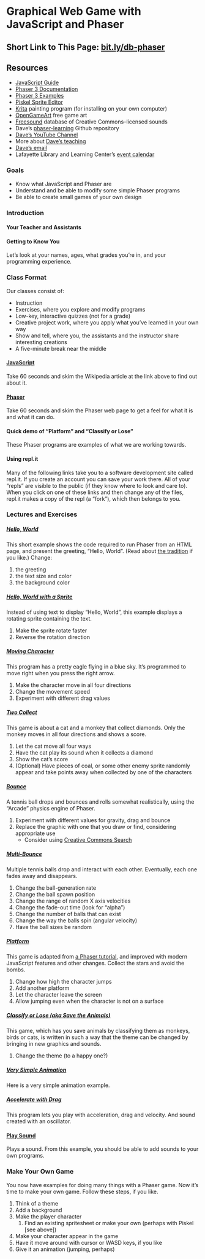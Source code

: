# Graphical Web Game with JavaScript and Phaser

## Short Link to This Page: [bit.ly/db-phaser](https://bit.ly/db-phaser)

## Resources
- [JavaScript Guide](https://developer.mozilla.org/en-US/docs/Web/JavaScript/Guide)
- [Phaser 3 Documentation](https://photonstorm.github.io/phaser3-docs/)
- [Phaser 3 Examples](https://labs.phaser.io/index.html)
- [Piskel Sprite Editor](https://www.piskelapp.com/)
- [Krita](https://krita.org/en/) painting program (for installing on
your own computer)
- [OpenGameArt](https://opengameart.org/) free game art
- [Freesound](https://freesound.org/) database of
Creative Commons–licensed sounds
- Dave’s [phaser-learning](https://github.com/dcbriccetti/phaser-lessons/) Github repository
- [Dave’s YouTube Channel](www.youtube.com/dcbriccetti)
- More about [Dave’s teaching](https://davebsoft.com/programming-for-kids/)
- [Dave’s email](mailto:daveb@davebsoft.com)
- Lafayette Library and Learning Center’s [event calendar](www.lllcf.org/program-calendar/)

### Goals
- Know what JavaScript and Phaser are
- Understand and be able to modify some simple Phaser programs
- Be able to create small games of your own design

### Introduction
#### Your Teacher and Assistants
#### Getting to Know You
Let’s look at your names, ages, what grades you’re in, and
your programming experience.
### Class Format
Our classes consist of:
- Instruction
- Exercises, where you explore and modify programs
- Low-key, interactive quizzes (not for a grade)
- Creative project work, where you apply what you’ve learned in your own way
- Show and tell, where you, the assistants and the instructor share interesting creations
- A five-minute break near the middle

#### [JavaScript](https://en.wikipedia.org/wiki/JavaScript)
Take 60 seconds and skim the Wikipedia article at the link above
to find out about it.

#### [Phaser](http://phaser.io)
Take 60 seconds and skim the Phaser web page to get a feel for
what it is and what it can do.

#### Quick demo of “Platform” and “Classify or Lose”
These Phaser programs are examples of what we are working towards.

#### Using repl.it
Many of the following links take you to a software
development site called repl.it. If you create an account you can save
your work there. All of your “repls” are visible to the public (if
they know where to look and care to). When you click on one of these
links and then change any of the files, repl.it makes a copy of
the repl (a “fork”), which then belongs to you.

### Lectures and Exercises

##### [Hello, World](https://repl.it/@dcbriccetti/hello)
This short example shows the code required to run Phaser from an
HTML page, and present the greeting, “Hello, World”. (Read about [the
tradition](https://en.wikipedia.org/wiki/%22Hello,_World!%22_program)
if you like.) Change:
1. the greeting
1. the text size and color
1. the background color

##### [Hello, World with a Sprite](https://repl.it/@dcbriccetti/hello-sprite)
Instead of using text to display “Hello, World”,
this example displays a rotating sprite containing the text.
1. Make the sprite rotate faster
1. Reverse the rotation direction

##### [Moving Character](https://repl.it/@dcbriccetti/moving-character)
This program has a pretty eagle flying in a blue sky. It’s programmed to
move right when you press the right arrow.
1. Make the character move in all four directions
1. Change the movement speed
1. Experiment with different drag values

##### [Two Collect](https://repl.it/@dcbriccetti/two-collect)
This game is about a cat and a monkey that collect diamonds. Only
the monkey moves in all four directions and shows a score.
1. Let the cat move all four ways
1. Have the cat play its sound when it collects a diamond
1. Show the cat’s score
1. (Optional) Have pieces of coal, or some other enemy sprite randomly
    appear and take points away when collected by one of the characters

##### [Bounce](https://repl.it/@dcbriccetti/bounce)
A tennis ball drops and bounces and rolls somewhat realistically, using
the “Arcade” physics engine of Phaser.
1. Experiment with different values for gravity, drag and bounce
1. Replace the graphic with one that you draw or find, considering appropriate use
    - Consider using [Creative Commons Search](https://search.creativecommons.org/)

##### [Multi-Bounce](https://repl.it/@dcbriccetti/multi-bounce)
Multiple tennis balls drop and interact with each other. Eventually,
each one fades away and disappears.
1. Change the ball-generation rate
1. Change the ball spawn position
1. Change the range of random X axis velocities
1. Change the fade-out time (look for “alpha”)
1. Change the number of balls that can exist
1. Change the way the balls spin (angular velocity)
1. Have the ball sizes be random

##### [Platform](https://repl.it/@dcbriccetti/platform)
This game is adapted from [a Phaser tutorial](https://phaser.io/tutorials/making-your-first-phaser-3-game), and improved
with modern JavaScript features and other changes. Collect the stars
and avoid the bombs.
1. Change how high the character jumps
1. Add another platform
1. Let the character leave the screen
1. Allow jumping even when the character is not on a surface

##### [Classify or Lose (aka Save the Animals)](https://repl.it/@dcbriccetti/classify-or-lose)
This game, which has you save animals by classifying them as monkeys,
birds or cats, is written in such a way that the theme can be changed
by bringing in new graphics and sounds.
1. Change the theme (to a happy one?)

##### [Very Simple Animation](https://repl.it/@dcbriccetti/very-simple-animation)
Here is a very simple animation example.

##### [Accelerate with Drag](https://repl.it/@dcbriccetti/drag-accel)
This program lets you play with acceleration, drag and velocity. And
sound created with an oscillator.

#### [Play Sound](https://repl.it/@dcbriccetti/play-sound)
Plays a sound. From this example, you should be able to add sounds to
your own programs.

### Make Your Own Game
You now have examples for doing many things with a Phaser game. Now it’s
time to make your own game. Follow these steps, if you like.
1. Think of a theme
1. Add a background
1. Make the player character
    1. Find an existing spritesheet or make your own (perhaps with
    Piskel \[see above\])
1. Make your character appear in the game
1. Have it move around with cursor or WASD keys, if you like
1. Give it an animation (jumping, perhaps)
